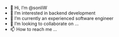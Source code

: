 - 👋 Hi, I’m @sonliW
- 👀 I’m interested in backend development
- 🌱 I’m currently an experienced software engineer
- 💞️ I’m looking to collaborate on ...
- 📫 How to reach me ...

<!---
sonliW/sonliW is a ✨ special ✨ repository because its `README.md` (this file) appears on your GitHub profile.
You can click the Preview link to take a look at your changes.
--->
